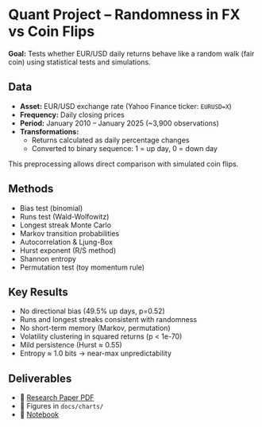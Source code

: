 # Quant Project – Randomness in FX vs Coin Flips

**Goal:** Tests whether EUR/USD daily returns behave like a random walk (fair coin) using statistical tests and simulations.

## Data
- **Asset:** EUR/USD exchange rate (Yahoo Finance ticker: `EURUSD=X`)
- **Frequency:** Daily closing prices
- **Period:** January 2010 – January 2025 (~3,900 observations)
- **Transformations:**
  - Returns calculated as daily percentage changes
  - Converted to binary sequence: 1 = up day, 0 = down day

This preprocessing allows direct comparison with simulated coin flips.

## Methods
- Bias test (binomial)
- Runs test (Wald-Wolfowitz)
- Longest streak Monte Carlo
- Markov transition probabilities
- Autocorrelation & Ljung-Box
- Hurst exponent (R/S method)
- Shannon entropy
- Permutation test (toy momentum rule)

## Key Results
- No directional bias (49.5% up days, p=0.52)
- Runs and longest streaks consistent with randomness
- No short-term memory (Markov, permutation)
- Volatility clustering in squared returns (p < 1e-70)
- Mild persistence (Hurst ≈ 0.55)
- Entropy ≈ 1.0 bits → near-max unpredictability

## Deliverables
- 📑 [Research Paper PDF](docs/randomness_fx_vs_coin.pdf)
- 📸 Figures in `docs/charts/`
- 📂 [Notebook](notebooks/fx_vs_coin_randomness.ipynb)
